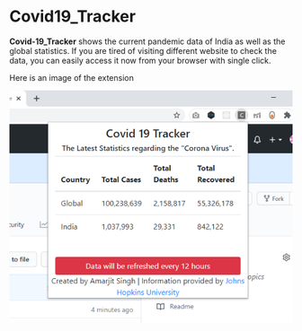 # Covid19_Tracker
**Covid-19_Tracker** shows the current pandemic data of India as well as the global statistics. If you are tired of visiting different website to check the data, you can easily access it now from your browser with single click.

Here is an image of the extension


![Image of extension](https://github.com/Amarjit-Singh-1/Covid19_Tracker/blob/master/tracker.PNG)
